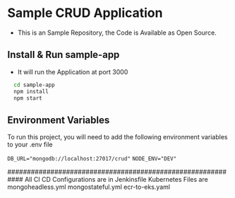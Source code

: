 # Sample CRUD Application

- This is an Sample Repository, the Code is Available as Open Source.

## Install & Run sample-app

- It will run the Application at port 3000

```bash
  cd sample-app
  npm install
  npm start
```

## Environment Variables

To run this project, you will need to add the following environment variables to your .env file

`DB_URL="mongodb://localhost:27017/crud"`
`NODE_ENV="DEV"`


############################################################
All CI CD Configurations are in Jenkinsfile
Kubernetes Files are 
mongoheadless.yml
mongostateful.yml
ecr-to-eks.yaml
